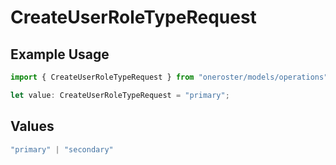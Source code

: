 # CreateUserRoleTypeRequest

## Example Usage

```typescript
import { CreateUserRoleTypeRequest } from "oneroster/models/operations";

let value: CreateUserRoleTypeRequest = "primary";
```

## Values

```typescript
"primary" | "secondary"
```